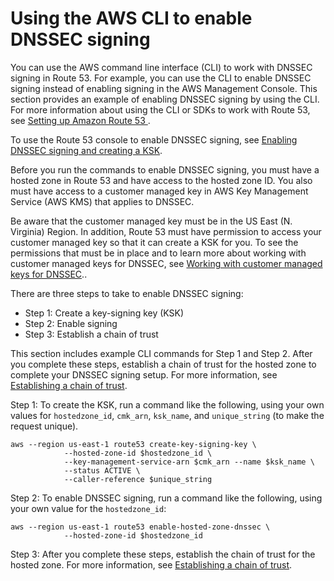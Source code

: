 # Using the AWS CLI to enable DNSSEC signing<a name="dns-configuring-dnssec-cli"></a>

You can use the AWS command line interface \(CLI\) to work with DNSSEC signing in Route 53\. For example, you can use the CLI to enable DNSSEC signing instead of enabling signing in the AWS Management Console\. This section provides an example of enabling DNSSEC signing by using the CLI\. For more information about using the CLI or SDKs to work with Route 53, see [Setting up Amazon Route 53 ](setting-up-route-53.md)\.

To use the Route 53 console to enable DNSSEC signing, see [Enabling DNSSEC signing and creating a KSK](dns-configuring-dnssec-enable-signing.md#dns-configuring-dnssec-enable)\.

Before you run the commands to enable DNSSEC signing, you must have a hosted zone in Route 53 and have access to the hosted zone ID\. You also must have access to a customer managed key in AWS Key Management Service \(AWS KMS\) that applies to DNSSEC\. 

Be aware that the customer managed key must be in the US East \(N\. Virginia\) Region\. In addition, Route 53 must have permission to access your customer managed key so that it can create a KSK for you\. To see the permissions that must be in place and to learn more about working with customer managed keys for DNSSEC, see [Working with customer managed keys for DNSSEC](dns-configuring-dnssec-cmk-requirements.md)\.\.

There are three steps to take to enable DNSSEC signing: 
+ Step 1: Create a key\-signing key \(KSK\)
+ Step 2: Enable signing
+ Step 3: Establish a chain of trust

This section includes example CLI commands for Step 1 and Step 2\. After you complete these steps, establish a chain of trust for the hosted zone to complete your DNSSEC signing setup\. For more information, see [Establishing a chain of trust](dns-configuring-dnssec-enable-signing.md#dns-configuring-dnssec-chain-of-trust)\.

Step 1: To create the KSK, run a command like the following, using your own values for `hostedzone_id`, `cmk_arn`, `ksk_name`, and `unique_string` \(to make the request unique\)\.

```
aws --region us-east-1 route53 create-key-signing-key \
			--hosted-zone-id $hostedzone_id \
			--key-management-service-arn $cmk_arn --name $ksk_name \
			--status ACTIVE \
			--caller-reference $unique_string
```

Step 2: To enable DNSSEC signing, run a command like the following, using your own value for the `hostedzone_id`:

```
aws --region us-east-1 route53 enable-hosted-zone-dnssec \
			--hosted-zone-id $hostedzone_id
```

Step 3: After you complete these steps, establish the chain of trust for the hosted zone\. For more information, see [Establishing a chain of trust](dns-configuring-dnssec-enable-signing.md#dns-configuring-dnssec-chain-of-trust)\.